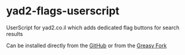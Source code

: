 # yad2-flags-userscript
UserScript for yad2.co.il which adds dedicated flag buttons for search results

Can be installed directly from the [GitHub](https://github.com/yrtimiD/yad2-flags-userscript/raw/main/yad2-flags.user.js) or from the [Greasy Fork](https://greasyfork.org/en/scripts/444053-yad2-flags)
